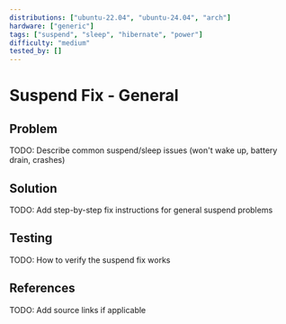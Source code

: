```yaml
---
distributions: ["ubuntu-22.04", "ubuntu-24.04", "arch"]
hardware: ["generic"]
tags: ["suspend", "sleep", "hibernate", "power"]
difficulty: "medium"
tested_by: []
---
```


# Suspend Fix - General

## Problem

TODO: Describe common suspend/sleep issues (won't wake up, battery drain, crashes)

## Solution

TODO: Add step-by-step fix instructions for general suspend problems

## Testing

TODO: How to verify the suspend fix works

## References

TODO: Add source links if applicable
